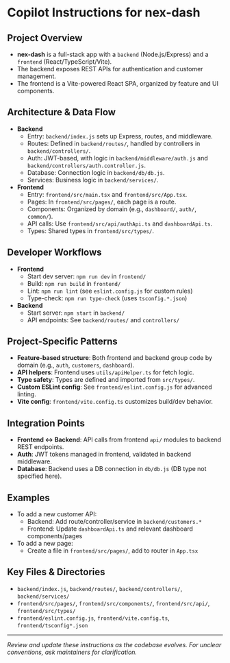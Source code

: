 # Copilot Instructions for nex-dash

## Project Overview

- **nex-dash** is a full-stack app with a `backend` (Node.js/Express) and a `frontend` (React/TypeScript/Vite).
- The backend exposes REST APIs for authentication and customer management.
- The frontend is a Vite-powered React SPA, organized by feature and UI components.

## Architecture & Data Flow

- **Backend**
  - Entry: `backend/index.js` sets up Express, routes, and middleware.
  - Routes: Defined in `backend/routes/`, handled by controllers in `backend/controllers/`.
  - Auth: JWT-based, with logic in `backend/middleware/auth.js` and `backend/controllers/auth.controller.js`.
  - Database: Connection logic in `backend/db/db.js`.
  - Services: Business logic in `backend/services/`.
- **Frontend**
  - Entry: `frontend/src/main.tsx` and `frontend/src/App.tsx`.
  - Pages: In `frontend/src/pages/`, each page is a route.
  - Components: Organized by domain (e.g., `dashboard/`, `auth/`, `common/`).
  - API calls: Use `frontend/src/api/authApi.ts` and `dashboardApi.ts`.
  - Types: Shared types in `frontend/src/types/`.

## Developer Workflows

- **Frontend**
  - Start dev server: `npm run dev` in `frontend/`
  - Build: `npm run build` in `frontend/`
  - Lint: `npm run lint` (see `eslint.config.js` for custom rules)
  - Type-check: `npm run type-check` (uses `tsconfig.*.json`)
- **Backend**
  - Start server: `npm start` in `backend/`
  - API endpoints: See `backend/routes/` and `controllers/`

## Project-Specific Patterns

- **Feature-based structure**: Both frontend and backend group code by domain (e.g., `auth`, `customers`, `dashboard`).
- **API helpers**: Frontend uses `utils/apiHelper.ts` for fetch logic.
- **Type safety**: Types are defined and imported from `src/types/`.
- **Custom ESLint config**: See `frontend/eslint.config.js` for advanced linting.
- **Vite config**: `frontend/vite.config.ts` customizes build/dev behavior.

## Integration Points

- **Frontend <-> Backend**: API calls from frontend `api/` modules to backend REST endpoints.
- **Auth**: JWT tokens managed in frontend, validated in backend middleware.
- **Database**: Backend uses a DB connection in `db/db.js` (DB type not specified here).

## Examples

- To add a new customer API:
  - Backend: Add route/controller/service in `backend/customers.*`
  - Frontend: Update `dashboardApi.ts` and relevant dashboard components/pages
- To add a new page:
  - Create a file in `frontend/src/pages/`, add to router in `App.tsx`

## Key Files & Directories

- `backend/index.js`, `backend/routes/`, `backend/controllers/`, `backend/services/`
- `frontend/src/pages/`, `frontend/src/components/`, `frontend/src/api/`, `frontend/src/types/`
- `frontend/eslint.config.js`, `frontend/vite.config.ts`, `frontend/tsconfig*.json`

---

_Review and update these instructions as the codebase evolves. For unclear conventions, ask maintainers for clarification._
